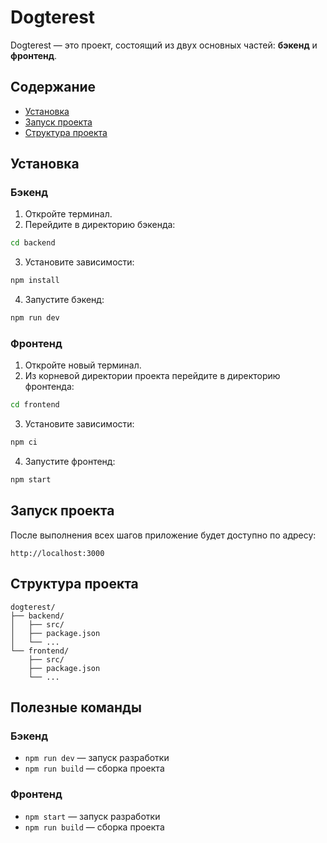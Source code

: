 # Dogterest

Dogterest — это проект, состоящий из двух основных частей: **бэкенд** и **фронтенд**.

## Содержание
* [Установка](#установка)
* [Запуск проекта](#запуск-проекта)
* [Структура проекта](#структура-проекта)

## Установка

### Бэкенд
1. Откройте терминал.
2. Перейдите в директорию бэкенда:
```bash
cd backend
```
3. Установите зависимости:
```bash
npm install
```
4. Запустите бэкенд:
```bash
npm run dev
```

### Фронтенд
1. Откройте новый терминал.
2. Из корневой директории проекта перейдите в директорию фронтенда:
```bash
cd frontend
```
3. Установите зависимости:
```bash
npm ci
```
4. Запустите фронтенд:
```bash
npm start
```

## Запуск проекта
После выполнения всех шагов приложение будет доступно по адресу:
```
http://localhost:3000
```

## Структура проекта
```
dogterest/
├── backend/
│   ├── src/
│   ├── package.json
│   └── ...
└── frontend/
    ├── src/
    ├── package.json
    └── ...
```

## Полезные команды
### Бэкенд
* `npm run dev` — запуск разработки
* `npm run build` — сборка проекта

### Фронтенд
* `npm start` — запуск разработки
* `npm run build` — сборка проекта

